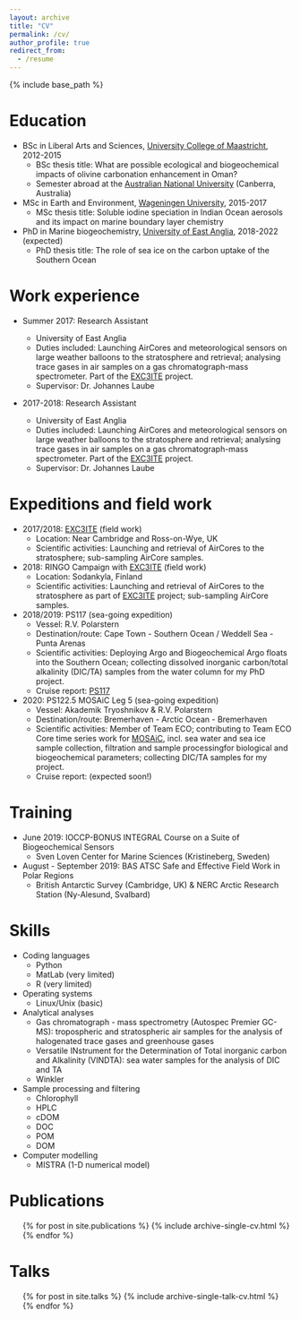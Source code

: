 ```yaml
---
layout: archive
title: "CV"
permalink: /cv/
author_profile: true
redirect_from:
  - /resume
---
```


{% include base_path %}

Education
======
* BSc in Liberal Arts and Sciences, [University College of Maastricht](https://www.maastrichtuniversity.nl/education/bachelor/university-college-maastricht), 2012-2015
  * BSc thesis title: What are possible ecological and biogeochemical impacts of olivine carbonation enhancement in Oman?
  * Semester abroad at the [Australian National University](https://www.anu.edu.au/) (Canberra, Australia)
* MSc in Earth and Environment, [Wageningen University](https://www.wur.nl/en/wageningen-university.htm), 2015-2017
  * MSc thesis title: Soluble iodine speciation in Indian Ocean aerosols and its impact on marine boundary layer chemistry
* PhD in Marine biogeochemistry, [University of East Anglia](https://www.uea.ac.uk/), 2018-2022 (expected)
  * PhD thesis title: The role of sea ice on the carbon uptake of the Southern Ocean

Work experience
======
* Summer 2017: Research Assistant
  * University of East Anglia
  * Duties included: Launching AirCores and meteorological sensors on large weather balloons to the stratosphere and retrieval; analysing trace gases in air samples on a gas chromatograph-mass spectrometer. Part of the [EXC3ITE](https://exc3ite.wordpress.com/) project. 
  * Supervisor: Dr. Johannes Laube

* 2017-2018: Research Assistant
  * University of East Anglia
  * Duties included: Launching AirCores and meteorological sensors on large weather balloons to the stratosphere and retrieval; analysing trace gases in air samples on a gas chromatograph-mass spectrometer. Part of the [EXC3ITE](https://exc3ite.wordpress.com/) project. 
  * Supervisor: Dr. Johannes Laube

Expeditions and field work
======
* 2017/2018: [EXC3ITE](https://exc3ite.wordpress.com/)  (field work)
  * Location: Near Cambridge and Ross-on-Wye, UK
  * Scientific activities: Launching and retrieval of AirCores to the stratosphere; sub-sampling AirCore samples. 
* 2018: RINGO Campaign with [EXC3ITE](https://exc3ite.wordpress.com/) (field work)
  * Location: Sodankyla, Finland
  * Scientific activities: Launching and retrieval of AirCores to the stratosphere as part of [EXC3ITE](https://exc3ite.wordpress.com/) project; sub-sampling AirCore samples.
* 2018/2019: PS117 (sea-going expedition)
  * Vessel: R.V. Polarstern
  * Destination/route: Cape Town - Southern Ocean / Weddell Sea - Punta Arenas
  * Scientific activities: Deploying Argo and Biogeochemical Argo floats into the Southern Ocean; collecting dissolved inorganic carbon/total alkalinity (DIC/TA) samples from the water column for my PhD project. 
  * Cruise report: [PS117](https://www.tib.eu/en/suchen/id/awi:doi~10.2312%252FBzPM_0732_2019/)
* 2020: PS122.5 MOSAiC Leg 5 (sea-going expedition)
  * Vessel: Akademik Tryoshnikov & R.V. Polarstern
  * Destination/route: Bremerhaven - Arctic Ocean - Bremerhaven
  * Scientific activities: Member of Team ECO; contributing to Team ECO Core time series work for [MOSAiC](https://follow.mosaic-expedition.org/), incl. sea water and sea ice sample collection, filtration and sample processingfor biological and biogeochemical parameters; collecting DIC/TA samples for my project. 
  * Cruise report: (expected soon!)

Training
======
* June 2019: IOCCP-BONUS INTEGRAL Course on a Suite of Biogeochemical Sensors 
  * Sven Loven Center for Marine Sciences (Kristineberg, Sweden)
* August - September 2019: BAS ATSC Safe and Effective Field Work in Polar Regions 
  * British Antarctic Survey (Cambridge, UK) & NERC Arctic Research Station (Ny-Alesund, Svalbard)

Skills
======
* Coding languages
  * Python
  * MatLab (very limited)
  * R (very limited)
* Operating systems
  * Linux/Unix (basic)
* Analytical analyses
  * Gas chromatograph - mass spectrometry (Autospec Premier GC-MS): tropospheric and stratospheric air samples for the analysis of halogenated trace gases and greenhouse gases
  * Versatile INstrument for the Determination of Total inorganic carbon and Alkalinity (VINDTA): sea water samples for the analysis of DIC and TA
  * Winkler
* Sample processing and filtering
  * Chlorophyll
  * HPLC
  * cDOM
  * DOC
  * POM
  * DOM
* Computer modelling
  * MISTRA (1-D numerical model)


Publications
======
  <ul>{% for post in site.publications %}
    {% include archive-single-cv.html %}
  {% endfor %}</ul>
  
Talks
======
  <ul>{% for post in site.talks %}
    {% include archive-single-talk-cv.html %}
  {% endfor %}</ul>
  
